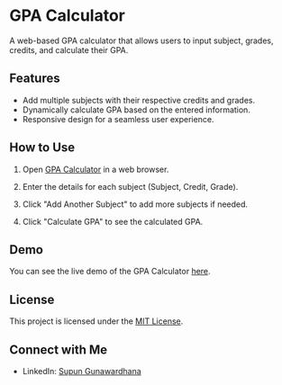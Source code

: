 # GPA Calculator

A web-based GPA calculator that allows users to input subject, grades, credits, and calculate their GPA.

## Features

- Add multiple subjects with their respective credits and grades.
- Dynamically calculate GPA based on the entered information.
- Responsive design for a seamless user experience.

## How to Use

1. Open [GPA Calculator](link-to-live-demo) in a web browser.

2. Enter the details for each subject (Subject, Credit, Grade).

3. Click "Add Another Subject" to add more subjects if needed.

4. Click "Calculate GPA" to see the calculated GPA.

## Demo

You can see the live demo of the GPA Calculator [here](link-to-live-demo).

## License

This project is licensed under the [MIT License](LICENSE).

## Connect with Me

- LinkedIn: [Supun Gunawardhana](https://www.linkedin.com/in/supun-gunawardhana-b7a511261/)
